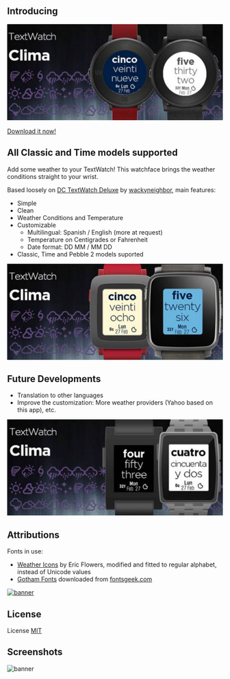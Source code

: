 Introducing
------------


![banner](store/BannerRound.png)


[Download it now!](https://apps.getpebble.com/en_US/application/58a94da90dfc32d35b0002f8)


All Classic and Time models supported
--------------------

Add some weather to your TextWatch! This watchface brings the weather conditions straight to your wrist. 

Based loosely on [DC TextWatch Deluxe](https://github.com/wackyneighbor/DC_Text_Watch_Deluxe) by [wackyneighbor](https://github.com/wackyneighbor), main features:
  * Simple
  * Clean
  * Weather Conditions and Temperature
  * Customizable
    * Multilingual: Spanish / English (more at request)
    * Temperature on Centigrades or Fahrenheit
    * Date format: DD MM / MM DD
  * Classic, Time and Pebble 2 models suported

![banner](store/BannerTime.png)

Future Developments
--------------------

  * Translation to other languages
  * Improve the customization: More weather providers (Yahoo based on this app), etc.

![banner](store/BannerClass.png)

Attributions
--------------------
Fonts in use: 
* [Weather Icons](https://erikflowers.github.io/weather-icons) by Eric Flowers, modified and fitted to regular alphabet, instead of Unicode values
* [Gotham Fonts](http://fontsgeek.com/search?q=gotham) downloaded from [fontsgeek.com](http://fontsgeek.com)

[![banner](https://poweredby.yahoo.com/white.png)](https://www.yahoo.com/?ilc=401)

License
--------
License [MIT](https://github.com/dieghernan/TextWatchES_Weather/blob/master/MIT%20License)

Screenshots
----------
![banner](store/store/ScrShClass.gif)

